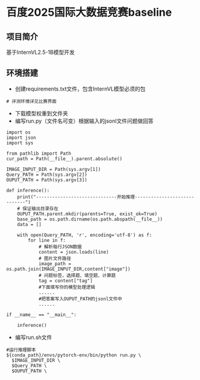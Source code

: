 # 百度2025国际大数据竞赛baseline

## 项目简介

基于InternVL2.5-1B模型开发

## 环境搭建

- 创建requirements.txt文件，包含InternVL模型必须的包

```
# 评测环境详见比赛界面
```

- 下载模型权重到文件夹
- 编写run.py（文件名可变）根据输入的jsonl文件问题做回答

```
import os
import json
import sys

from pathlib import Path
cur_path = Path(__file__).parent.absolute()

IMAGE_INPUT_DIR = Path(sys.argv[1])
Query_PATH = Path(sys.argv[2])
OUPUT_PATH = Path(sys.argv[3])

def inference():
    print("------------------------------开始推理-----------------------------")
    # 保证输出目录存在
    OUPUT_PATH.parent.mkdir(parents=True, exist_ok=True)
    base_path = os.path.dirname(os.path.abspath(__file__))
    data = []

    with open(Query_PATH, 'r', encoding='utf-8') as f:
        for line in f:
            # 解析每行JSON数据
            content = json.loads(line)
            # 图片文件路径
            image_path = os.path.join(IMAGE_INPUT_DIR,content["image"])
            # 问题标签，选择题、填空题、计算题
            tag = content["tag"]
			#下面填写你的模型处理逻辑
			......
            #把答案写入OUPUT_PATH的jsonl文件中
            ......
            
if __name__ == "__main__":

    inference()
```

- 编写run.sh文件

```
#运行推理脚本
${conda_path}/envs/pytorch-env/bin/python run.py \
  $IMAGE_INPUT_DIR \
  $Query_PATH \
  $OUPUT_PATH \
```

